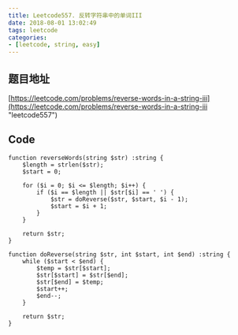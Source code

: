 ```yaml
---
title: Leetcode557. 反转字符串中的单词III
date: 2018-08-01 13:02:49
tags: leetcode
categories:
- [leetcode, string, easy]
---
```

## 题目地址
[https://leetcode.com/problems/reverse-words-in-a-string-iii](https://leetcode.com/problems/reverse-words-in-a-string-iii "leetcode557")

## Code
```
function reverseWords(string $str) :string {
    $length = strlen($str);
    $start = 0;

    for ($i = 0; $i <= $length; $i++) {
        if ($i == $length || $str[$i] == ' ') {
            $str = doReverse($str, $start, $i - 1);
            $start = $i + 1;
        }
    }

    return $str;
}

function doReverse(string $str, int $start, int $end) :string {
    while ($start < $end) {
        $temp = $str[$start];
        $str[$start] = $str[$end];
        $str[$end] = $temp;
        $start++;
        $end--;
    }

    return $str;
}
```
